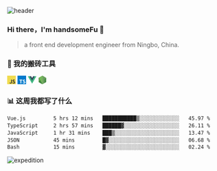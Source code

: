 ![header](https://raw.githubusercontent.com/fzq1998/fzq1998/master/header.png)

### Hi there，I'm handsomeFu 👋

> a front end development engineer from Ningbo, China.

### 🔧 我的搬砖工具
<code><img height="20" src="https://raw.githubusercontent.com/github/explore/80688e429a7d4ef2fca1e82350fe8e3517d3494d/topics/javascript/javascript.png" alt="javascript"></code>
<code><img height="20" src="https://raw.githubusercontent.com/github/explore/80688e429a7d4ef2fca1e82350fe8e3517d3494d/topics/typescript/typescript.png" alt="typescript"></code>
<code><img height="20" src="https://raw.githubusercontent.com/github/explore/80688e429a7d4ef2fca1e82350fe8e3517d3494d/topics/vue/vue.png" alt="vue"></code>
<code><img height="20" src="https://raw.githubusercontent.com/github/explore/80688e429a7d4ef2fca1e82350fe8e3517d3494d/topics/nodejs/nodejs.png" alt="nodejs"></code>



### 📊 这周我都写了什么
<!--START_SECTION:waka-->

```txt
Vue.js         5 hrs 12 mins   ███████████▒░░░░░░░░░░░░░   45.97 %
TypeScript     2 hrs 57 mins   ██████▓░░░░░░░░░░░░░░░░░░   26.11 %
JavaScript     1 hr 31 mins    ███▒░░░░░░░░░░░░░░░░░░░░░   13.47 %
JSON           45 mins         █▓░░░░░░░░░░░░░░░░░░░░░░░   06.68 %
Bash           15 mins         ▓░░░░░░░░░░░░░░░░░░░░░░░░   02.24 %
```

<!--END_SECTION:waka-->


![expedition](https://raw.githubusercontent.com/fzq1998/fzq1998/master/expedition.gif)

